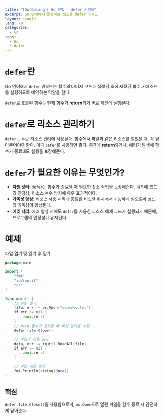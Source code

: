 ```yaml
---
title: "[Go(Golang)] Go 문법 - defer 키워드"
excerpt: Go 언어에서 등장하는 생소한 defer 키워드
layout: single
lang: ko
categories:
  - Go
tags:
  - Go
  - defer
---
```



# `defer`란

Go 언어에서 `defer` 키워드는 함수의 나머지 코드가 실행된 후에 지정된 함수나 메소드를 실행하도록 예약하는 역할을 한다.

`defer`로 호출된 함수는 현재 함수가 **return**되기 바로 직전에 실행된다.

# `defer`로 리소스 관리하기

`defer`는 주로 리소스 관리에 사용된다. 함수에서 파일과 같은 리소스를 열었을 때, 꼭 닫아주어야만 한다. 이때 `defer`를 사용하면 좋다. 중간에 **return**되거나, 에러가 발생해 함수가 종료돼도 실행을 보장해준다.

# `defer`가 필요한 이유는 무엇인가?

- **자원 정리**: `defer`는 함수가 종료될 때 필요한 청소 작업을 보장해준다. 덕분에 코드의 안정성, 리소스 누수 방지에 매우 효과적이다.
- **가독성 향상**: 리소스 사용 시작과 종료를 비슷한 위치에서 가능하게 함으로써 코드의 가독성이 향상된다.
- **에러 처리**: 에러 발생 시에도 `defer`를 사용한 리소스 해제 코드가 실행되기 때문에, 프로그램의 안정성이 유지된다.

# 예제

파일 열기 및 읽기 후 닫기

```go
package main

import (
    "fmt"
    "io/ioutil"
    "os"
)

func main() {
    // 파일 열기
    file, err := os.Open("example.txt")
    if err != nil {
        panic(err)
    }
    // main 함수가 종료될 때 파일 닫기를 보장
    defer file.Close()

    // 파일의 내용 읽기
    data, err := ioutil.ReadAll(file)
    if err != nil {
        panic(err)
    }

    // 파일 내용 출력
    fmt.Println(string(data))
}
```

## 핵심

`defer file.Close()`를 사용함으로써, `os.Open`으로 열린 파일을 함수 종료 시 안전하게 닫아준다.